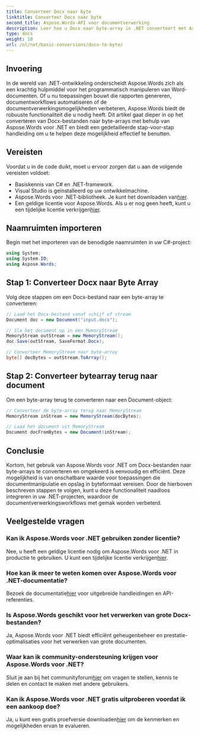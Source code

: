 ```yaml
---
title: Converteer Docx naar byte
linktitle: Converteer Docx naar byte
second_title: Aspose.Words-API voor documentverwerking
description: Leer hoe u Docx naar byte-array in .NET converteert met Aspose.Words voor efficiënte documentverwerking. Stap-voor-stap handleiding inbegrepen.
type: docs
weight: 10
url: /nl/net/basic-conversions/docx-to-byte/
---
```

## Invoering

In de wereld van .NET-ontwikkeling onderscheidt Aspose.Words zich als een krachtig hulpmiddel voor het programmatisch manipuleren van Word-documenten. Of u nu toepassingen bouwt die rapporten genereren, documentworkflows automatiseren of de documentverwerkingsmogelijkheden verbeteren, Aspose.Words biedt de robuuste functionaliteit die u nodig heeft. Dit artikel gaat dieper in op het converteren van Docx-bestanden naar byte-arrays met behulp van Aspose.Words voor .NET en biedt een gedetailleerde stap-voor-stap handleiding om u te helpen deze mogelijkheid effectief te benutten.

## Vereisten

Voordat u in de code duikt, moet u ervoor zorgen dat u aan de volgende vereisten voldoet:
- Basiskennis van C# en .NET-framework.
- Visual Studio is geïnstalleerd op uw ontwikkelmachine.
-  Aspose.Words voor .NET-bibliotheek. Je kunt het downloaden van[hier](https://releases.aspose.com/words/net/).
-  Een geldige licentie voor Aspose.Words. Als u er nog geen heeft, kunt u een tijdelijke licentie verkrijgen[hier](https://purchase.aspose.com/temporary-license/).

## Naamruimten importeren

Begin met het importeren van de benodigde naamruimten in uw C#-project:
```csharp
using System;
using System.IO;
using Aspose.Words;
```

## Stap 1: Converteer Docx naar Byte Array

Volg deze stappen om een Docx-bestand naar een byte-array te converteren:
```csharp
// Laad het Docx-bestand vanaf schijf of stream
Document doc = new Document("input.docx");

// Sla het document op in een MemoryStream
MemoryStream outStream = new MemoryStream();
doc.Save(outStream, SaveFormat.Docx);

// Converteer MemoryStream naar byte-array
byte[] docBytes = outStream.ToArray();
```

## Stap 2: Converteer bytearray terug naar document

Om een byte-array terug te converteren naar een Document-object:
```csharp
// Converteer de byte-array terug naar MemoryStream
MemoryStream inStream = new MemoryStream(docBytes);

// Laad het document uit MemoryStream
Document docFromBytes = new Document(inStream);
```

## Conclusie

Kortom, het gebruik van Aspose.Words voor .NET om Docx-bestanden naar byte-arrays te converteren en omgekeerd is eenvoudig en efficiënt. Deze mogelijkheid is van onschatbare waarde voor toepassingen die documentmanipulatie en opslag in byteformaat vereisen. Door de hierboven beschreven stappen te volgen, kunt u deze functionaliteit naadloos integreren in uw .NET-projecten, waardoor de documentverwerkingsworkflows met gemak worden verbeterd.

## Veelgestelde vragen

### Kan ik Aspose.Words voor .NET gebruiken zonder licentie?
Nee, u heeft een geldige licentie nodig om Aspose.Words voor .NET in productie te gebruiken. U kunt een tijdelijke licentie verkrijgen[hier](https://purchase.aspose.com/temporary-license/).

### Hoe kan ik meer te weten komen over Aspose.Words voor .NET-documentatie?
 Bezoek de documentatie[hier](https://reference.aspose.com/words/net/) voor uitgebreide handleidingen en API-referenties.

### Is Aspose.Words geschikt voor het verwerken van grote Docx-bestanden?
Ja, Aspose.Words voor .NET biedt efficiënt geheugenbeheer en prestatie-optimalisaties voor het verwerken van grote documenten.

### Waar kan ik community-ondersteuning krijgen voor Aspose.Words voor .NET?
 Sluit je aan bij het communityforum[hier](https://forum.aspose.com/c/words/8) om vragen te stellen, kennis te delen en contact te maken met andere gebruikers.

### Kan ik Aspose.Words voor .NET gratis uitproberen voordat ik een aankoop doe?
 Ja, u kunt een gratis proefversie downloaden[hier](https://releases.aspose.com/) om de kenmerken en mogelijkheden ervan te evalueren.
